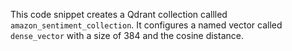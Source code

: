 This code snippet creates a Qdrant collection callled `amazon_sentiment_collection`.
It configures a named vector called `dense_vector` with a size of 384 and the cosine distance. 